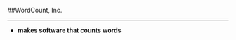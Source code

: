 <!-- .slide: data-background="resources/footer.svg" data-background-size="contain" data-background-position="bottom"  -->

##WordCount, Inc.
- - -
* **makes software that counts words**

<br/>
<br/>
<br/>
<br/>
<br/>
<br/>
<br/>
<br/>
<br/>
<br/>
<br/>
<br/>
<br/>
<br/>
<br/>
<br/>
<br/>
<br/>
<br/>
<br/>

<aside class="notes">
  <p>
  </p>
  <p>
  </p>
</aside>

